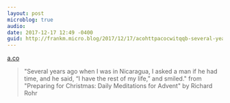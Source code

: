 ```yaml
---
layout: post
microblog: true
audio: 
date: 2017-12-17 12:49 -0400
guid: http://frankm.micro.blog/2017/12/17/acohttpacocwitqqb-several-years.html
---
```

 [a.co](http://a.co/cWItQQB)

> "Several years ago when I was in Nicaragua, I asked a man if he had time, and he said, “I have the rest of my life,” and smiled." from "Preparing for Christmas: Daily Meditations for Advent" by Richard Rohr
